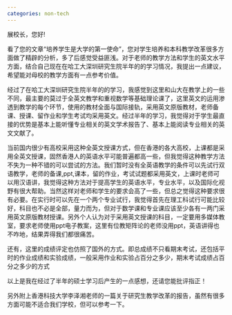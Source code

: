 ```yaml
---
categories: non-tech
---
```

展校长，您好!

看了您的文章“培养学生是大学的第一使命”，您对学生培养和本科教学改革很多方面做了精辟的分析，多了后感觉受益匪浅。对于老师的教学方法和学生的英文水平方面，结合自己现在在哈工大深圳研究生院半年的的学习情况，我提出一点建议，希望能对母校的教学方面有一点参考价值。

经过了在哈工大深圳研究生院半年的的学习，我感觉到这里和山大在教学上的一些不同，最主要的莫过于全英文教学和重视数学等基础理论课了，这里英文的运用渗透到教学的每个环节，使用的教材全面与国际接轨，采用英文原版教材，老师备课、授课、留作业和学生考试均采用英文。经过半年的学习，我觉得对于学生最直接的优势是基本上能听懂专业相关的英文学术报告了、基本上能阅读专业相关的英文文献了。

当前国内很少有高校采用这种全英文授课方式，但在香港的各大高校，上课都是采用全英文授课，固然香港人的英语水平可能普遍都高一些，但我觉得这种教学方法不失为一种不错的可以尝试的方法。我们暂时没有全英语教学的条件可以先试行双语教学，老师的备课,ppt,课本，留的作业，考试试题都采用英文，上课时老师可以用汉语讲，我觉得这种方法对于提高学生的英语水平，专业水平，以及国际化视野有很大帮助。当然这样对老师和学生的要求会高了一些，但总之觉得这种要求很有必要。在实行时可以先在一个两个专业试行，我觉得首先在理工科试行可能比较好，科目也不必是全部，量力而为，但对于数学课和专业课应该至少各有一两门采用英文原版教材授课。另外个人认为对于采用英文授课的科目，一定要用多媒体教室，要求老师使用ppt电子教案，这里有位教矩阵论的老师没用ppt，英语讲得也不咋地，结果弄得我们都很痛苦。

还有，这里的成绩评定也仿照了国外的方式。即总成绩不只看期末考试，还包括平时的作业成绩和实验成绩，一般采用作业和实验占百分之多少，期末考试成绩占百分之多少的方式

以上是我在经过了半年的硕士学习后产生的一点感想，还请您能批评指正！

另外附上香港科技大学李泽湘老师的一篇关于研究生教学改革的报告，虽然有很多方面可能不适合我们学校，但可以参考一下。

